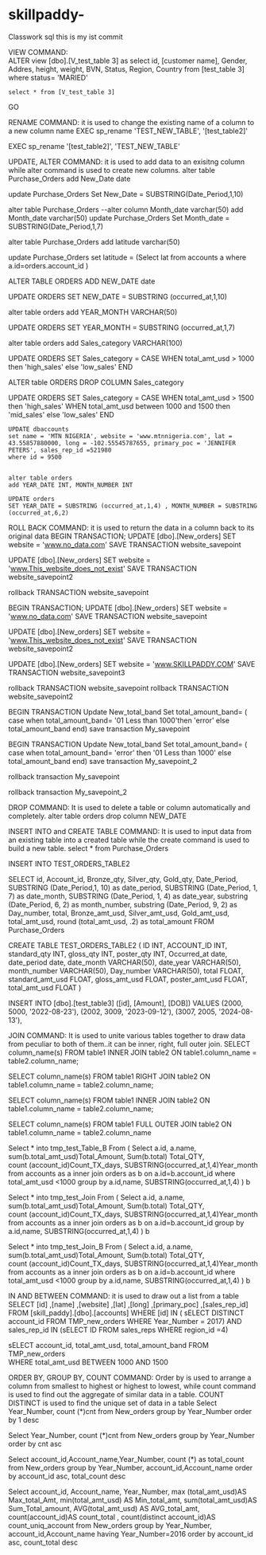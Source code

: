# skillpaddy-
Classwork sql
this is my ist commit





VIEW COMMAND:  
ALTER view [dbo].[V_test_table 3] as
	select id, [customer name], Gender, Addres, height, weight, BVN, Status, Region, Country  from [test_table 3]
	where status= 'MARIED'

	select * from [V_test_table 3]
GO





RENAME COMMAND: it is used to change the existing name of a column to a new column name
EXEC sp_rename 'TEST_NEW_TABLE', '[test_table2]'

EXEC sp_rename '[test_table2]', 'TEST_NEW_TABLE'





UPDATE, ALTER COMMAND: it is used to add data to an exisitng column while alter command is used to create new columns.
alter table Purchase_Orders
add New_Date date

update Purchase_Orders
Set New_Date = SUBSTRING(Date_Period,1,10)



alter table Purchase_Orders
--alter column Month_date varchar(50)
add Month_date varchar(50)
update Purchase_Orders
Set  Month_date = SUBSTRING(Date_Period,1,7)



alter  table Purchase_Orders
add latitude varchar(50)


update Purchase_Orders 
set latitude = (Select lat from accounts a
where a.id=orders.account_id )





ALTER TABLE ORDERS
ADD NEW_DATE date

UPDATE ORDERS 
SET NEW_DATE = SUBSTRING (occurred_at,1,10) 

alter table orders
add YEAR_MONTH VARCHAR(50)

UPDATE ORDERS
SET YEAR_MONTH = SUBSTRING (occurred_at,1,7)

alter table orders
add Sales_category VARCHAR(100)

UPDATE ORDERS 
SET Sales_category = 
CASE WHEN total_amt_usd > 1000 then 'high_sales' else 'low_sales' END

ALTER table ORDERS
DROP COLUMN Sales_category

UPDATE ORDERS 
SET Sales_category = 
CASE WHEN total_amt_usd > 1500 then 'high_sales'
	WHEN total_amt_usd between 1000 and 1500 then 'mid_sales' else 'low_sales' END


	UPDATE dbaccounts
	set name = 'MTN NIGERIA', website = 'www.mtnnigeria.com', lat = 43.55857880000, long = -102.55545787655, primary_poc = 'JENNIFER PETERS', sales_rep_id =521980
	where id = 9500


	alter table orders
	add YEAR_DATE INT, MONTH_NUMBER INT

	UPDATE orders
	SET YEAR_DATE = SUBSTRING (occurred_at,1,4) , MONTH_NUMBER = SUBSTRING (occurred_at,6,2)





ROLL BACK COMMAND: it is used to return the data in a column back to its original data
BEGIN TRANSACTION;
UPDATE [dbo].[New_orders]
SET website = 'www.no_data.com'
SAVE TRANSACTION website_savepoint

UPDATE [dbo].[New_orders]
SET website = 'www.This_website_does_not_exist'
SAVE TRANSACTION website_savepoint2

rollback TRANSACTION website_savepoint



BEGIN TRANSACTION;
UPDATE [dbo].[New_orders]
SET website = 'www.no_data.com'
SAVE TRANSACTION website_savepoint

UPDATE [dbo].[New_orders]
SET website = 'www.This_website_does_not_exist'
SAVE TRANSACTION website_savepoint2

UPDATE [dbo].[New_orders]
SET website = 'www.SKILLPADDY.COM'
SAVE TRANSACTION website_savepoint3

rollback TRANSACTION website_savepoint
rollback TRANSACTION website_savepoint2



BEGIN TRANSACTION
Update New_total_band
Set total_amount_band= ( case when total_amount_band= '01 Less than 1000'then 'error' else total_amount_band end)
save transaction My_savepoint

BEGIN TRANSACTION
Update New_total_band
Set total_amount_band= ( case when total_amount_band= 'error' then '01 Less than 1000'  else total_amount_band end)
save transaction My_savepoint_2

rollback transaction My_savepoint

rollback transaction My_savepoint_2





DROP COMMAND: It is used to delete a table or column automatically and completely.
alter table orders 
drop column NEW_DATE





INSERT INTO and CREATE TABLE COMMAND: It is used to input data from an existing table into a created table while the create command is used to build a new table.
select * from Purchase_Orders

INSERT INTO TEST_ORDERS_TABLE2 

SELECT id,
Account_id,
Bronze_qty,
Silver_qty,
Gold_qty, 
Date_Period, 
SUBSTRING (Date_Period,1, 10) as date_period,
SUBSTRING (Date_Period, 1, 7) as date_month,
SUBSTRING (Date_Period, 1, 4) as date_year, 
substring (Date_Period, 6, 2) as month_number,
substring (Date_Period, 9, 2) as Day_number,
total,
Bronze_amt_usd,
Silver_amt_usd,
Gold_amt_usd, 
total_amt_usd,
round (total_amt_usd, .2) as total_amount
FROM Purchase_Orders


CREATE TABLE TEST_ORDERS_TABLE2 (
ID INT,
ACCOUNT_ID INT, 
standard_qty INT,
gloss_qty INT,
poster_qty INT,
Occurred_at date,
date_period date,
date_month VARCHAR(50),
date_year VARCHAR(50),
month_number VARCHAR(50),
 Day_number VARCHAR(50),
 total FLOAT, 
standard_amt_usd FLOAT,
gloss_amt_usd FLOAT,
poster_amt_usd FLOAT,
total_amt_usd FLOAT
)


INSERT INTO [dbo].[test_table3] ([id], [Amount], [DOB])
VALUES (2000, 5000, '2022-08-23'),
(2002, 3009, '2023-09-12'),
(3007, 2005, '2024-08-13'),





JOIN COMMAND: It is used to unite various tables together to draw data from peculiar to both of them..it can be inner, right, full outer join.
SELECT column_name(s)
FROM table1
INNER JOIN table2
ON table1.column_name = table2.column_name;

SELECT column_name(s)
FROM table1
RIGHT JOIN table2
ON table1.column_name = table2.column_name;

SELECT column_name(s)
FROM table1
INNER JOIN table2
ON table1.column_name = table2.column_name;

SELECT column_name(s)
FROM table1
FULL OUTER JOIN table2
ON table1.column_name = table2.column_name



Select * into tmp_test_Table_B From (
Select a.id,
a.name,
sum(b.total_amt_usd)Total_Amount,
Sum(b.total) Total_QTY,  
count (account_id)Count_TX_days,
SUBSTRING(occurred_at,1,4)Year_month
from accounts as a
inner join orders  as b 
on a.id=b.account_id
where total_amt_usd <1000
group by  a.id,name, SUBSTRING(occurred_at,1,4)
) b



Select * into tmp_test_Join From (
Select a.id,
a.name,
sum(b.total_amt_usd)Total_Amount,
Sum(b.total) Total_QTY,  
count (account_id)Count_TX_days,
SUBSTRING(occurred_at,1,4)Year_month
from accounts as a
inner join orders  as b 
on a.id=b.account_id
group by  a.id,name, SUBSTRING(occurred_at,1,4)
) b


Select * into tmp_test_Join_B From (
Select a.id,
a.name,
sum(b.total_amt_usd)Total_Amount,
Sum(b.total) Total_QTY,  
count (account_id)Count_TX_days,
SUBSTRING(occurred_at,1,4)Year_month
from accounts as a
inner join orders  as b 
on a.id=b.account_id
where total_amt_usd <1000
group by  a.id,name, SUBSTRING(occurred_at,1,4)
) b





IN AND BETWEEN COMMAND: it is used to draw out a list from a table 
SELECT  [id]
      ,[name]
      ,[website]
      ,[lat]
      ,[long]
      ,[primary_poc]
      ,[sales_rep_id]
  FROM [skill_paddy].[dbo].[accounts]
  WHERE [id] IN ( sELECT DISTINCT account_id FROM TMP_new_orders  WHERE Year_Number = 2017)
  AND sales_rep_id IN (sELECT ID FROM sales_reps WHERE region_id =4)

  
  sELECT account_id, total_amt_usd, total_amount_band FROM TMP_new_orders  
  WHERE total_amt_usd BETWEEN 1000 AND 1500
  
  
  
  
  
  ORDER BY, GROUP BY, COUNT COMMAND: Order by is used to arrange a column from smallest to highest or highest to lowest, while count command is used to find out the aggregate of similar data in a table. COUNT DISTINCT is used to find the unique set of data in a table
  Select  Year_Number, count (*)cnt from New_orders
 group by Year_Number
 order by 1 desc

 Select  Year_Number, count (*)cnt from New_orders
 group by Year_Number
 order by  cnt asc

 Select  account_id,Account_name,Year_Number, count (*) as total_count from New_orders
 group by Year_Number, account_id,Account_name
 order by  account_id asc, total_count desc

Select  account_id,
  Account_name,
  Year_Number,
  max (total_amt_usd)AS Max_total_Amt,
  min(total_amt_usd) AS Min_total_amt,
  sum(total_amt_usd)AS Sum_Total_amount,
  AVG(total_amt_usd) AS AVG_total_amt,
  count(account_id)AS count_total ,
  count(distinct account_id)AS count_uniq_account
  from New_orders
 group by Year_Number, account_id,Account_name
having  Year_Number=2016
order by  account_id asc, count_total desc




